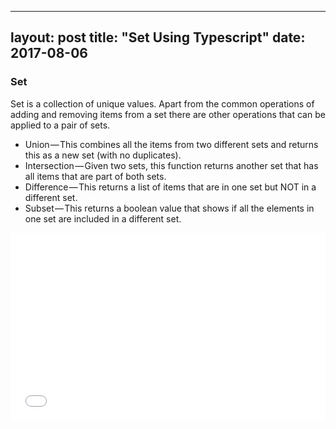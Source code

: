 
---
layout: post
title: "Set Using Typescript"
date: 2017-08-06
---


<h3> Set </h3>

Set is a collection of unique values. Apart from the common operations of adding and removing items from a set there are other
operations that can be applied to a pair of sets.

<ul>
<li>Union — This combines all the items from two different sets and returns this as a new set (with no duplicates).</li>
<li>Intersection — Given two sets, this function returns another set that has all items that are part of both sets.</li>
<li> Difference — This returns a list of items that are in one set but NOT in a different set. </li>
<li> Subset — This returns a boolean value that shows if all the elements in one set are included in a different set.</li>
</ul>




<iframe width="100%" height="300" src="//jsfiddle.net/pree888/ef6028t7/embedded/" allowfullscreen="allowfullscreen" frameborder="0"></iframe>

